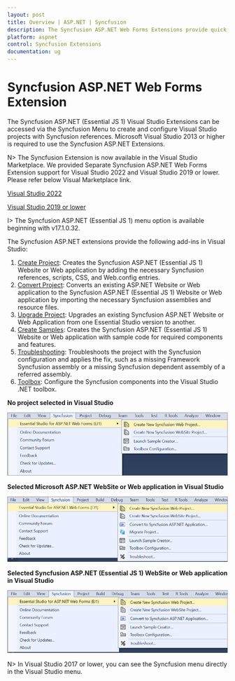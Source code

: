 ```yaml
---
layout: post
title: Overview | ASP.NET | Syncfusion
description: The Syncfusion ASP.NET Web Forms Extensions provide quick access to create or configure the Syncfusion ASP.NET projects along with Essential JS 1 components
platform: aspnet
control: Syncfusion Extensions
documentation: ug
---
```


# Syncfusion ASP.NET Web Forms Extension

The Syncfusion ASP.NET (Essential JS 1) Visual Studio Extensions can be accessed via the Syncfusion Menu to create and configure Visual Studio projects with Syncfusion references. Microsoft Visual Studio 2013 or higher is required to use the Syncfusion ASP.NET Extensions.

N> The Syncfusion Extension is now available in the Visual Studio Marketplace. We provided Separate Syncfusion ASP.NET Web Forms Extension support for Visual Studio 2022 and Visual Studio 2019 or lower. Please refer below Visual Marketplace link.

[Visual Studio 2022](https://marketplace.visualstudio.com/items?itemName=SyncfusionInc.ASPNET-Web-Forms-VSExtensions)

[Visual Studio 2019 or lower](https://marketplace.visualstudio.com/items?itemName=SyncfusionInc.ASPNET-Web-Forms-Extensions)

I> The Syncfusion ASP.NET (Essential JS 1) menu option is available beginning with v17.1.0.32.

The Syncfusion ASP.NET extensions provide the following add-ins in Visual Studio:

1.	[Create Project](/aspnet/Visual-Studio-Integration/Create-Project): Creates the Syncfusion ASP.NET (Essential JS 1) Website or Web application by adding the necessary Syncfusion references, scripts, CSS, and Web.config entries.
2.	[Convert Project](/aspnet/Visual-Studio-Integration/Convert-Project): Converts an existing ASP.NET Website or Web application to the Syncfusion ASP.NET (Essential JS 1) Website or Web application by importing the necessary Syncfusion assemblies and resource files.
3.	[Upgrade Project](/aspnet/Visual-Studio-Integration/Upgrade-Project): Upgrades an existing Syncfusion ASP.NET Website or Web Application from one Essential Studio version to another.
4.	[Create Samples](/aspnet/Visual-Studio-Integration/Create-Samples): Creates the Syncfusion ASP.NET (Essential JS 1) Website or Web application with sample code for required components and features.
5.	[Troubleshooting](/aspnet/Visual-Studio-Integration/Troubleshooting): Troubleshoots the project with the Syncfusion configuration and applies the fix, such as a missing Framework Syncfusion assembly or a missing Syncfusion dependent assembly of a referred assembly.
6.	[Toolbox](/aspnet/Visual-Studio-Integration/Toolbox-Configuration): Configure the Syncfusion components into the Visual Studio .NET toolbox.

**No project selected in Visual Studio**

![Syncfusion Menu when No project selected in Visual Studio](Overview-images/Syncfusion_Menu_OverView1.png)

**Selected Microsoft ASP.NET WebSite or Web application in Visual Studio**

![Syncfusion Menu when Selected Microsoft ASP.NET application in Visual Studio](Overview-images/Syncfusion_Menu_OverView2.png)

**Selected Syncfusion ASP.NET (Essential JS 1) WebSite or Web application in Visual Studio**

![Syncfusion Menu when Selected Synfusion ASP.NET EJ1 application in Visual Studio](Overview-images/Syncfusion_Menu_OverView3.png)

N> In Visual Studio 2017 or lower, you can see the Syncfusion menu directly in the Visual Studio menu.



